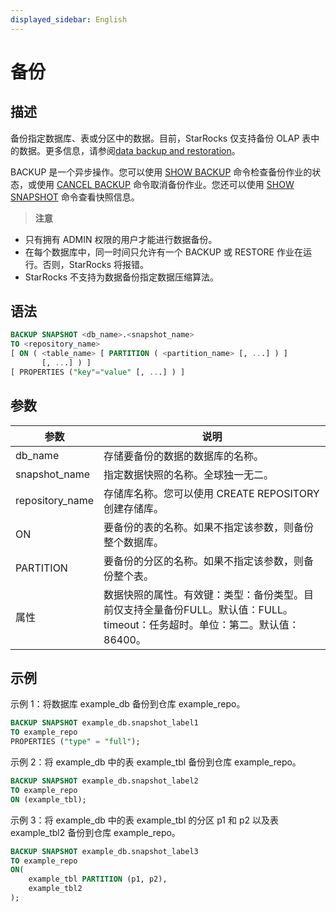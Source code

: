 ```yaml
---
displayed_sidebar: English
---
```


# 备份

## 描述

备份指定数据库、表或分区中的数据。目前，StarRocks 仅支持备份 OLAP 表中的数据。更多信息，请参阅[data backup and restoration](../../../administration/Backup_and_restore.md)。

BACKUP 是一个异步操作。您可以使用 [SHOW BACKUP](../data-manipulation/SHOW_BACKUP.md) 命令检查备份作业的状态，或使用 [CANCEL BACKUP](../data-definition/CANCEL_BACKUP.md) 命令取消备份作业。您还可以使用 [SHOW SNAPSHOT](../data-manipulation/SHOW_SNAPSHOT.md) 命令查看快照信息。

> **注意**
- 只有拥有 ADMIN 权限的用户才能进行数据备份。
- 在每个数据库中，同一时间只允许有一个 BACKUP 或 RESTORE 作业在运行。否则，StarRocks 将报错。
- StarRocks 不支持为数据备份指定数据压缩算法。

## 语法

```SQL
BACKUP SNAPSHOT <db_name>.<snapshot_name>
TO <repository_name>
[ ON ( <table_name> [ PARTITION ( <partition_name> [, ...] ) ]
       [, ...] ) ]
[ PROPERTIES ("key"="value" [, ...] ) ]
```

## 参数

|参数|说明|
|---|---|
|db_name|存储要备份的数据的数据库的名称。|
|snapshot_name|指定数据快照的名称。全球独一无二。|
|repository_name|存储库名称。您可以使用 CREATE REPOSITORY 创建存储库。|
|ON|要备份的表的名称。如果不指定该参数，则备份整个数据库。|
|PARTITION|要备份的分区的名称。如果不指定该参数，则备份整个表。|
|属性|数据快照的属性。有效键：类型：备份类型。目前仅支持全量备份FULL。默认值：FULL。timeout：任务超时。单位：第二。默认值：86400。|

## 示例

示例 1：将数据库 example_db 备份到仓库 example_repo。

```SQL
BACKUP SNAPSHOT example_db.snapshot_label1
TO example_repo
PROPERTIES ("type" = "full");
```

示例 2：将 example_db 中的表 example_tbl 备份到仓库 example_repo。

```SQL
BACKUP SNAPSHOT example_db.snapshot_label2
TO example_repo
ON (example_tbl);
```

示例 3：将 example_db 中的表 example_tbl 的分区 p1 和 p2 以及表 example_tbl2 备份到仓库 example_repo。

```SQL
BACKUP SNAPSHOT example_db.snapshot_label3
TO example_repo
ON(
    example_tbl PARTITION (p1, p2),
    example_tbl2
);
```
